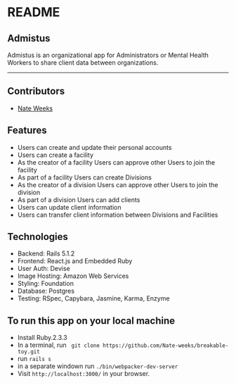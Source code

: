 # README

## Admistus

Admistus is an organizational app for Administrators or Mental Health Workers to share client data between organizations.

---

## Contributors
* [Nate Weeks](https://github.com/Nate-weeks)

## Features

* Users can create and update their personal accounts
* Users can create a facility
* As the creator of a facility Users can approve other Users to join the facility
* As part of a facility Users can create Divisions
* As the creator of a division Users can approve other Users to join the division
* As part of a division Users can add clients
* Users can update client information
* Users can transfer client information between Divisions and Facilities

## Technologies

* Backend: Rails 5.1.2
* Frontend: React.js and Embedded Ruby
* User Auth: Devise
* Image Hosting: Amazon Web Services
* Styling: Foundation
* Database: Postgres
* Testing: RSpec, Capybara, Jasmine, Karma, Enzyme

## To run this app on your local machine

* Install Ruby.2.3.3
* In a terminal, run ` git clone https://github.com/Nate-weeks/breakable-toy.git`
* run `rails s`
* in a separate windown run `./bin/webpacker-dev-server`
* Visit `http://localhost:3000/` in your browser.
